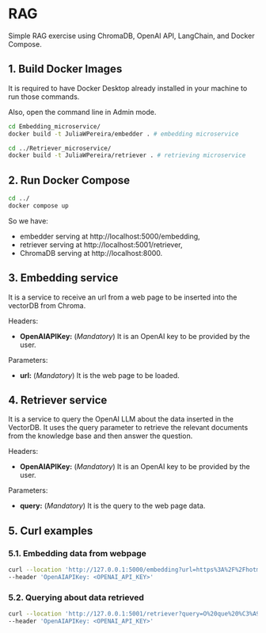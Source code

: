 # RAG
Simple RAG exercise using ChromaDB, OpenAI API, LangChain, and Docker Compose.

## 1. Build Docker Images
It is required to have Docker Desktop already installed in your machine to run those commands.

Also, open the command line in Admin mode.

```bash
cd Embedding_microservice/
docker build -t JuliaWPereira/embedder . # embedding microservice

cd ../Retriever_microservice/
docker build -t JuliaWPereira/retriever . # retrieving microservice
```

## 2. Run Docker Compose
```bash
cd ../
docker compose up
```
So we have:
- embedder serving at http://localhost:5000/embedding, 
- retriever serving at http://localhost:5001/retriever, 
- ChromaDB serving at http://localhost:8000.

## 3. Embedding service
It is a service to receive an url from a web page to be inserted into the vectorDB from Chroma.

Headers:
- **OpenAIAPIKey:** (*Mandatory*) It is an OpenAI key to be provided by the user.

Parameters:
- **url:** (*Mandatory*) It is the web page to be loaded. 

## 4. Retriever service
It is a service to query the OpenAI LLM about the data inserted in the VectorDB. It uses the query parameter to retrieve the relevant documents from the knowledge base and then answer the question.

Headers:
- **OpenAIAPIKey:** (*Mandatory*) It is an OpenAI key to be provided by the user.

Parameters:
- **query:** (*Mandatory*) It is the query to the web page data.

## 5. Curl examples
### 5.1. Embedding data from webpage
```bash
curl --location 'http://127.0.0.1:5000/embedding?url=https%3A%2F%2Fhotmart.com%2Fpt-br%2Fblog%2Fcomo-funciona-hotmart' \
--header 'OpenAIAPIKey: <OPENAI_API_KEY>'
```

### 5.2. Querying about data retrieved
```bash
curl --location 'http://127.0.0.1:5001/retriever?query=O%20que%20%C3%A9%20a%20Hormart%3F' \
--header 'OpenAIAPIKey: <OPENAI_API_KEY>'
```


